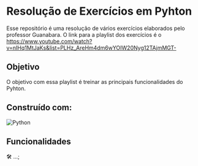 # Resolução de Exercícios em Pyhton

Esse repositório é uma resolução de vários exercícios elaborados pelo professor Guanabara. O link para a playlist dos exercícios é o https://www.youtube.com/watch?v=nIHq1MtJaKs&list=PLHz_AreHm4dm6wYOIW20Nyg12TAjmMGT-

## Objetivo

O objetivo com essa playlist é treinar as principais funcionalidades do Pyhton. 

## Construído com:

![Python](https://img.shields.io/badge/python-3670A0?style=for-the-badge&logo=python&logoColor=ffdd54)


## Funcionalidades
:hammer_and_wrench: ...; <br>